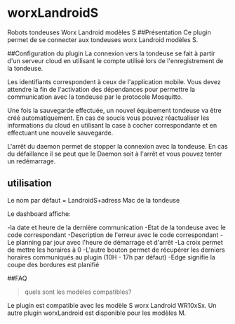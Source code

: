 # worxLandroidS

Robots tondeuses Worx Landroid modèles S
##Présentation
Ce plugin permet de se connecter aux tondeuses worx Landroid modèles S.

##Configuration du plugin
La connexion vers la tondeuse se fait à partir d'un serveur cloud en utilisant le compte utilisé lors de l'enregistrement de la tondeuse.

Les identifiants correspondent à ceux de l'application mobile. Vous devez attendre la fin de l'activation des dépendances pour permettre la communication avec la tondeuse par le protocole Mosquitto.

Une fois la sauvegarde effectuée, un nouvel équipement tondeuse va être créé automatiquement. En cas de soucis vous pouvez réactualiser les informations du cloud en utilisant la case à cocher correspondante et en effectuant une nouvelle sauvegarde.

L'arrêt du daemon permet de stopper la connexion avec la tondeuse. En cas du défaillance il se peut que le Daemon soit à l'arrêt et vous pouvez tenter un redémarrage.

## utilisation
Le nom par défaut = LandroidS+adress Mac de la tondeuse

Le dashboard affiche:

-la date et heure de la dernière communication
-Etat de la tondeuse avec le code correspondant
-Description de l'erreur avec le code correspondant
-Le planning par jour avec l'heure de démarrage et d'arrêt
-La croix permet de mettre les horaires à 0
-L'autre bouton permet de récupérer les derniers horaires communiqués au plugin (10H - 17h par défaut)
-Edge signifie la coupe des bordures est planifié

##FAQ

>quels sont les modèles compatibles?

Le plugin est compatible avec les modèle S worx Landroid WR10xSx. Un autre plugin worxLandroid est disponible pour les modèles M.
